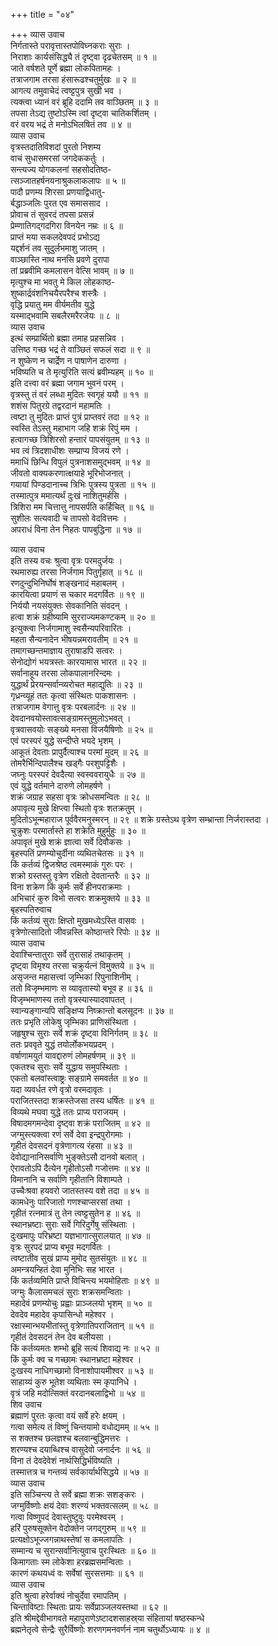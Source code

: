 +++
title = "०४"

+++
व्यास उवाच  
निर्गतास्ते परावृत्तास्तपोविघ्नकराः सुराः ।  
निराशाः कार्यसंसिद्ध्यै तं दृष्ट्वा दृढचेतसम् ॥ १ ॥  
जाते वर्षशते पूर्णे ब्रह्मा लोकपितामहः ।  
तत्राजगाम तरसा हंसारूढश्चतुर्मुखः ॥ २ ॥  
आगत्य तमुवाचेदं त्वष्ट्टपुत्र सुखी भव ।  
त्यक्त्वा ध्यानं वरं ब्रूहि ददामि तव वाञ्छितम् ॥ ३ ॥  
तपसा तेऽद्य तुष्टोऽस्मि त्वां दृष्ट्वा चातिकर्शितम् ।  
वरं वरय भद्रं ते मनोऽभिलषितं तव ॥ ४ ॥  
व्यास उवाच  
वृत्रस्तदातिविशदां पुरतो निशम्य  
    वाचं सुधासमरसां जगदेककर्तुः ।  
सन्त्यज्य योगकलनां सहसोदतिष्ठ-  
    त्सञ्जातहर्षनयनाश्रुकलाकलापः ॥ ५ ॥  
पादौ प्रणम्य शिरसा प्रणयाद्विधातु-  
    र्बद्धाञ्जलिः पुरत एव समाससाद ।  
प्रोवाच तं सुवरदं तपसा प्रसन्नं  
    प्रेम्णातिगद्‌गदगिरा विनयेन नम्रः ॥ ६ ॥  
प्राप्तं मया सकलदेवपदं प्रभोऽद्य  
    यद्दर्शनं तव सुदुर्लभमाशु जातम् ।  
वाञ्छास्ति नाथ मनसि प्रवणे दुरापा  
    तां प्रब्रवीमि कमलासन वेत्सि भावम् ॥ ७ ॥  
मृत्युश्च मा भवतु मे किल लोहकाष्ठ-  
    शुष्कार्द्रवंशनिचयैरपरैश्च शस्त्रैः ।  
वृद्धि प्रयातु मम वीर्यमतीव युद्धे  
    यस्माद्‌भवामि सबलैरमरैरजेयः ॥ ८ ॥  
व्यास उवाच  
इत्थं सम्प्रार्थितो ब्रह्मा तमाह प्रहसन्निव ।  
उत्तिष्ठ गच्छ भद्रं ते वाञ्छितं सफलं सदा ॥ ९ ॥  
न शुष्केण न चार्द्रेण न पाषाणेन दारुणा ।  
भविष्यति च ते मृत्युरिति सत्यं ब्रवीम्यहम् ॥ १० ॥  
इति दत्त्वा वरं ब्रह्मा जगाम भुवनं परम् ।  
वृत्रस्तु तं वरं लब्धा मुदितः स्वगृहं ययौ ॥ ११ ॥  
शशंस पितुरग्रे तद्वरदानं महामतिः ।  
त्वष्टा तु मुदितः प्राप्तं पुत्रं प्राप्तवरं तदा ॥ १२ ॥  
स्वस्ति तेऽस्तु महाभाग जहि शक्रं रिपुं मम ।  
हत्वागच्छ त्रिशिरसो हन्तारं पापसंयुतम् ॥ १३ ॥  
भव त्वं त्रिदशाधीशः सम्प्राप्य विजयं रणे ।  
ममाधिं छिन्धि विपुलं पुत्रनाशसमुद्‌भवम् ॥ १४ ॥  
जीवतो वाक्यकरणात्क्षयाहे भूरिभोजनात् ।  
गयायां पिण्डदानाच्च त्रिभिः पुत्रस्य पुत्रता ॥ १५ ॥  
तस्मात्पुत्र ममात्यर्थं दुःखं नाशितुमर्हसि ।  
त्रिशिरा मम चित्तात्तु नापसर्पति कर्हिचित् ॥ १६ ॥  
सुशीलः सत्यवादी च तापसो वेदवित्तमः ।  
अपराधं विना तेन निहतः पापबुद्धिना ॥ १७ ॥  
  
व्यास उवाच  
इति तस्य वचः श्रुत्वा वृत्रः परमदुर्जयः ।  
रथमारुह्य तरसा निर्जगाम पितुर्गृहात् ॥ १८ ॥  
रणदुन्दुभिनिर्घोषं शङ्खनादं महाबलम् ।  
कारयित्वा प्रयाणं स चकार मदगर्वितः ॥ १९ ॥  
निर्ययौ नयसंयुक्तः सेवकानिति संवदन् ।  
हत्वा शक्रं ग्रहीष्यामि सुरराज्यमकण्टकम् ॥ २० ॥  
इत्युक्त्वा निर्जगामाशु स्वसैन्यपरिवारितः ।  
महता सैन्यनादेन भीषयन्नमरावतीम् ॥ २१ ॥  
तमागच्छन्तमाज्ञाय तुराषाडपि सत्वरः ।  
सेनोद्योगं भयत्रस्तः कारयामास भारत ॥ २२ ॥  
सर्वानाहूय तरसा लोकपालानरिन्दमः ।  
युद्धार्थं प्रेरयन्सर्वान्व्यरोचत महाद्युतिः ॥ २३ ॥  
गृध्रन्व्यूहं ततः कृत्वा संस्थितः पाकशासनः ।  
तत्राजगाम वेगात्तु वृत्रः परबलार्दनः ॥ २४ ॥  
देवदानवयोस्तावत्सङ्ग्रामस्तुमुलोऽभवत् ।  
वृत्रवासवयोः सङ्ख्ये मनसा विजयैषिणोः ॥ २५ ॥  
एवं परस्परं युद्धे सन्दीप्ते भयदे भृशम् ।  
आकूतं देवताः प्रापुर्दैत्याश्च परमां मुदम् ॥ २६ ॥  
तोमरैर्भिन्दिपालैश्च खड्गैः परशुपट्टिशैः ।  
जघ्नुः परस्परं देवदैत्या स्वस्ववरायुधैः ॥ २७ ॥  
एवं युद्धे वर्तमाने दारुणे लोमहर्षणे ।  
शक्रं जग्राह सहसा वृत्रः क्रोधसमन्वितः ॥ २८ ॥  
अपावृत्य मुखे क्षिप्त्वा स्थितो वृत्रः शतक्रतुम् ।  
मुदितोऽभून्महाराज पूर्ववैरमनुस्मरन् ॥ २९ ॥
शक्रे ग्रस्तेऽथ वृत्रेण सम्भ्रान्ता निर्जरास्तदा ।  
चुक्रुशः परमार्तास्ते हा शक्रेति मुहुर्मुहुः ॥ ३० ॥  
अपावृतं मुखे शक्रं ज्ञात्वा सर्वे दिवौकसः ।  
बृहस्पतिं प्रणम्योचुर्दीना व्यथितचेतसः ॥ ३१ ॥  
किं कर्तव्यं द्विजश्रेष्ठ त्वमस्माकं गुरुः परः ।  
शक्रो ग्रस्तस्तु वृत्रेण रक्षितो देवतान्तरैः ॥ ३२ ॥  
विना शक्रेण किं कुर्मः सर्वे हीनपराक्रमाः ।  
अभिचारं कुरु विभो सत्वरः शक्रमुक्तये ॥ ३३ ॥  
बृहस्पतिरुवाच  
किं कर्तव्यं सुराः क्षिप्तो मुखमध्येऽस्ति वासवः ।  
वृत्रेणोत्सादितो जीवन्नस्ति कोष्ठान्तरे रिपोः ॥ ३४ ॥  
व्यास उवाच  
देवाश्चिन्तातुराः सर्वे तुरासाहं तथाकृतम् ।  
दृष्ट्वा विमृश्य तरसा चक्रुर्यत्नं विमुक्तये ॥ ३५ ॥  
असृजन्त महासत्त्वां जृम्भिकां रिपुनाशिनीम् ।  
ततो विजृम्भमाणः स व्यावृतास्यो बभूव ह ॥ ३६ ॥  
विजृम्भमाणस्य ततो वृत्रस्यास्यादवापतत् ।  
स्वान्यङ्गान्यपि सङ्क्षिप्य निष्क्रान्तो बलसूदनः ॥ ३७ ॥  
ततः प्रभृति लोकेषु जृम्भिका प्राणिसंस्थिता ।  
जहृषुश्च सुराः सर्वे शक्रं दृष्ट्वा विनिर्गतम् ॥ ३८ ॥  
ततः प्रववृते युद्धं तयोर्लोकभयप्रदम् ।  
वर्षाणामयुतं यावद्दारुणं लोमहर्षणम् ॥ ३९ ॥  
एकतश्च सुराः सर्वे युद्धाय समुपस्थिताः ।  
एकतो बलवांस्त्वाष्ट्रः सङ्ग्रामे समवर्तत ॥ ४० ॥  
यदा व्यवर्धत रणे वृत्रो वरमदावृतः ।  
पराजितस्तदा शक्रस्तेजसा तस्य धर्षितः ॥ ४१ ॥  
विव्यथे मघवा युद्धे ततः प्राप्य पराजयम् ।  
विषादमगमन्देवा दृष्ट्वा शक्रं पराजितम् ॥ ४२ ॥  
जग्मुस्त्यक्त्वा रणं सर्वे देवा इन्द्रपुरोगमाः ।  
गृहीतं देवसदनं वृत्रेणागत्य रंहसा ॥ ४३ ॥  
देवोद्यानानिसर्वाणि भुङ्क्तेऽसौ दानवो बलात् ।  
ऐरावतोऽपि दैत्येन गृहीतोऽसौ गजोत्तमः ॥ ४४ ॥  
विमानानि च सर्वाणि गृहीतानि विशाम्पते ।  
उच्चैःश्रवा हयवरो जातस्तस्य वशे तदा ॥ ४५ ॥  
कामधेनुः पारिजातो गणश्चाप्सरसां तथा ।  
गृहीतं रत्नमात्रं तु तेन त्वष्ट्टसुतेन ह ॥ ४६ ॥  
स्थानभ्रष्टाः सुराः सर्वे गिरिदुर्गेषु संस्थिताः ।  
दुःखमापुः परिभ्रष्टा यज्ञभागात्सुरालयात् ॥ ४७ ॥  
वृत्रः सुरपदं प्राप्य बभूव मदगर्वितः ।  
त्वष्टातीव सुखं प्राप्य मुमोद सुतसंयुतः ॥ ४८ ॥  
अमन्त्रयन्हितं देवा मुनिभिः सह भारत ।  
किं कर्तव्यमिति प्राप्ते विचिन्त्य भयमोहिताः ॥ ४९ ॥  
जग्मुः कैलासमचलं सुराः शक्रसमन्विताः ।  
महादेवं प्रणम्योचुः प्रह्वाः प्राञ्जलयो भृशम् ॥ ५० ॥  
देवदेव महादेव कृपासिन्धो महेश्वर ।  
रक्षास्मान्भयभीतांस्तु वृत्रेणातिपराजितान् ॥ ५१ ॥  
गृहीतं देवसदनं तेन देव बलीयसा ।  
किं कर्तव्यमतः शम्भो ब्रूहि सत्यं शिवाद्य नः ॥ ५२ ॥  
किं कुर्मः क्व च गच्छामः स्थानभ्रष्टा महेश्वर ।  
दुःखस्य नाधिगच्छामो विनाशोपायमीश्वर ॥ ५३ ॥  
साहाय्यं कुरु भूतेश व्यथिताः स्म कृपानिधे ।  
वृत्रं जहि मदोत्सिक्तं वरदानबलाद्विभो ॥ ५४ ॥  
शिव उवाच  
ब्रह्माणं पुरतः कृत्वा वयं सर्वे हरेः क्षयम् ।  
गत्वा समेत्य तं विष्णुं चिन्तयामो वधोद्यमम् ॥ ५५ ॥  
स शक्तश्च छलज्ञश्च बलवान्बुद्धिमत्तरः ।  
शरण्यश्च दयाब्धिश्च वासुदेवो जनार्दनः ॥ ५६ ॥  
विना तं देवदेवेशं नार्थसिद्धिर्भविष्यति ।  
तस्मात्तत्र च गन्तव्यं सर्वकार्यार्थसिद्धये ॥ ५७ ॥  
व्यास उवाच  
इति सञ्चिन्त्य ते सर्वे ब्रह्मा शक्रः सशङ्करः ।  
जग्मुर्विष्णोः क्षयं देवाः शरण्यं भक्तवत्सलम् ॥ ५८ ॥  
गत्वा विष्णुपदं देवास्तुष्टुवुः परमेश्वरम् ।  
हरिं पुरुषसूक्तेन वेदोक्तेन जगद्‌गुरुम् ॥ ५९ ॥  
प्रत्यक्षोऽभूज्जगन्नाथस्तेषां स कमलापतिः ।  
सम्मान्य च सुरान्सर्वानित्युवाच पुरःस्थितः ॥ ६० ॥  
किमागताः स्म लोकेशा हरब्रह्मसमन्विताः ।  
कारणं कथयध्वं वः सर्वेषां सुरसत्तमाः ॥ ६१ ॥  
व्यास उवाच  
इति श्रुत्वा हरेर्वाक्यं नोचुर्देवा रमापतिम् ।  
चिन्ताविष्टाः स्थिताः प्रायः सर्वेप्राञ्जलयस्तथा ॥ ६२ ॥  
इति श्रीमद्देवीभागवते महापुराणेऽष्टादशसाहस्र्या संहितायां षष्ठस्कन्धे  
ब्रह्मनेतृत्वे सेन्द्रैः सुरैर्विष्णोः शरणगमनवर्णनं नाम चतुर्थोऽध्यायः ॥ ४ ॥
